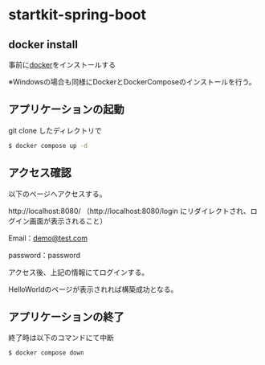 # startkit-spring-boot
 
## docker install
事前に<a href="https://docs.docker.com/docker-for-mac/install/">docker</a>をインストールする

※Windowsの場合も同様にDockerとDockerComposeのインストールを行う。
 
## アプリケーションの起動
 
git clone したディレクトリで

```zsh
$ docker compose up -d
```

## アクセス確認
以下のページへアクセスする。

http://localhost:8080/
（http://localhost:8080/login にリダイレクトされ、ログイン画面が表示されること）

Email：demo@test.com

password：password

アクセス後、上記の情報にてログインする。

HelloWorldのページが表示されれば構築成功となる。

## アプリケーションの終了
終了時は以下のコマンドにて中断

 ```zsh
$ docker compose down
```

